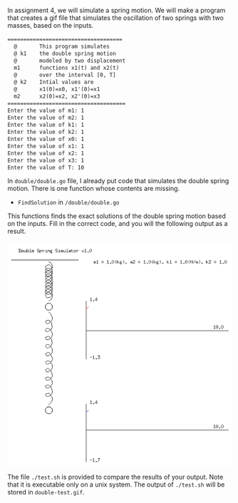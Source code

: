 In assignment 4, we will simulate a spring motion. 
We will make a program that creates a gif file that simulates 
the oscillation of two springs with two masses, based on the inputs.

```
====================================
  @       This program simulates
  @ k1    the double spring motion
  @       modeled by two displacement
  m1      functions x1(t) and x2(t)
  @       over the interval [0, T]
  @ k2    Intial values are
  @       x1(0)=x0, x1'(0)=x1
  m2      x2(0)=x2, x2'(0)=x3
=====================================
Enter the value of m1: 1
Enter the value of m2: 1
Enter the value of k1: 1
Enter the value of k2: 1
Enter the value of x0: 1
Enter the value of x1: 1
Enter the value of x2: 1
Enter the value of x3: 1
Enter the value of T: 10
```

In `double/double.go` file, 
I already put code that simulates the double spring motion.
There is one function whose contents are missing.
* `FindSolution` in `/double/double.go`

This functions finds the exact solutions of 
the double spring motion based on the inputs.
Fill in the correct code,
and you will the following output as a result.

![](./double.gif)

The file `./test.sh` is provided to compare the results of your output.
Note that it is executable only on a unix system.
The output of `./test.sh` will be stored in `double-test.gif`.